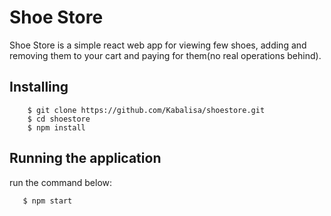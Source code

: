 # Shoe Store

Shoe Store is a simple react web app for viewing few shoes, adding and removing them to your cart and paying for them(no real operations behind).

## Installing

```
    $ git clone https://github.com/Kabalisa/shoestore.git
    $ cd shoestore
    $ npm install
```

## Running the application
run the command below:
```
   $ npm start
```   